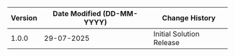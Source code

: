 | **Version** | **Date Modified (DD-MM-YYYY)** | **Change History**                                 |
|-------------|--------------------------------|----------------------------------------------------|
| 1.0.0       | 29-07-2025                     | Initial Solution Release                           |